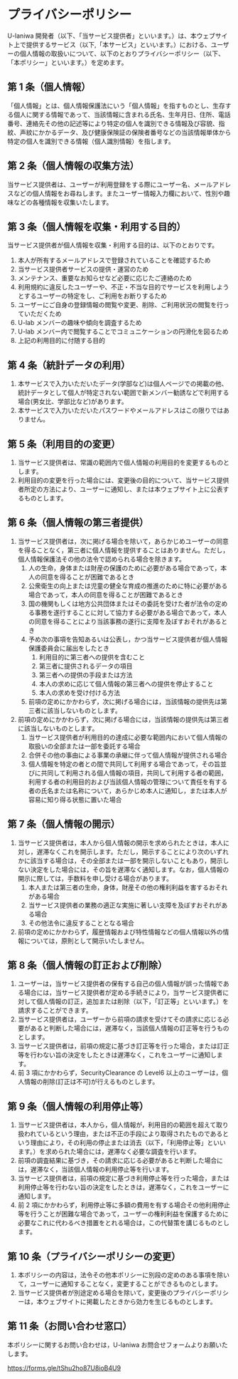 <!-- @format -->

# プライバシーポリシー

U-laniwa 開発者（以下、「当サービス提供者」といいます。）は、本ウェブサイト上で提供するサービス（以下,「本サービス」といいます。）における、ユーザーの個人情報の取扱いについて、以下のとおりプライバシーポリシー（以下、「本ポリシー」といいます。）を定めます。

## 第 1 条（個人情報）

「個人情報」とは、個人情報保護法にいう「個人情報」を指すものとし、生存する個人に関する情報であって、当該情報に含まれる氏名、生年月日、住所、電話番号、連絡先その他の記述等により特定の個人を識別できる情報及び容貌、指紋、声紋にかかるデータ、及び健康保険証の保険者番号などの当該情報単体から特定の個人を識別できる情報（個人識別情報）を指します。

## 第 2 条（個人情報の収集方法）

当サービス提供者は、ユーザーが利用登録をする際にユーザー名、メールアドレスなどの個人情報をお尋ねします。またユーザー情報入力欄において、性別や趣味などの各種情報を収集いたします。

## 第 3 条（個人情報を収集・利用する目的）

当サービス提供者が個人情報を収集・利用する目的は、以下のとおりです。

1. 本人が所有するメールアドレスで登録されていることを確認するため
2. 当サービス提供者サービスの提供・運営のため
3. メンテナンス、重要なお知らせなど必要に応じたご連絡のため
4. 利用規約に違反したユーザーや、不正・不当な目的でサービスを利用しようとするユーザーの特定をし、ご利用をお断りするため
5. ユーザーにご自身の登録情報の閲覧や変更、削除、ご利用状況の閲覧を行っていただくため
6. U-lab メンバーの趣味や傾向を調査するため
7. U-lab メンバー内で閲覧することでコミュニケーションの円滑化を図るため
8. 上記の利用目的に付随する目的

## 第 4 条（統計データの利用）

1. 本サービスで入力いただいたデータ(学部など)は個人ページでの掲載の他、統計データとして個人が特定されない範囲で新メンバー勧誘などで利用する場合(男女比、学部比など)があります。
2. 本サービスで入力いただいたパスワードやメールアドレスはこの限りではありません。

## 第 5 条（利用目的の変更）

1. 当サービス提供者は、常識の範囲内で個人情報の利用目的を変更するものとします。
2. 利用目的の変更を行った場合には、変更後の目的について、当サービス提供者所定の方法により、ユーザーに通知し、または本ウェブサイト上に公表するものとします。

## 第 6 条（個人情報の第三者提供）

1. 当サービス提供者は，次に掲げる場合を除いて，あらかじめユーザーの同意を得ることなく，第三者に個人情報を提供することはありません。ただし，個人情報保護法その他の法令で認められる場合を除きます。
   1. 人の生命，身体または財産の保護のために必要がある場合であって，本人の同意を得ることが困難であるとき
   2. 公衆衛生の向上または児童の健全な育成の推進のために特に必要がある場合であって，本人の同意を得ることが困難であるとき
   3. 国の機関もしくは地方公共団体またはその委託を受けた者が法令の定める事務を遂行することに対して協力する必要がある場合であって，本人の同意を得ることにより当該事務の遂行に支障を及ぼすおそれがあるとき
   4. 予め次の事項を告知あるいは公表し，かつ当サービス提供者が個人情報保護委員会に届出をしたとき
      1. 利用目的に第三者への提供を含むこと
      2. 第三者に提供されるデータの項目
      3. 第三者への提供の手段または方法
      4. 本人の求めに応じて個人情報の第三者への提供を停止すること
      5. 本人の求めを受け付ける方法
   5. 前項の定めにかかわらず，次に掲げる場合には，当該情報の提供先は第三者に該当しないものとします。
2. 前項の定めにかかわらず，次に掲げる場合には，当該情報の提供先は第三者に該当しないものとします。
   1. 当サービス提供者が利用目的の達成に必要な範囲内において個人情報の取扱いの全部または一部を委託する場合
   2. 合併その他の事由による事業の承継に伴って個人情報が提供される場合
   3. 個人情報を特定の者との間で共同して利用する場合であって，その旨並びに共同して利用される個人情報の項目，共同して利用する者の範囲，利用する者の利用目的および当該個人情報の管理について責任を有する者の氏名または名称について，あらかじめ本人に通知し，または本人が容易に知り得る状態に置いた場合

## 第 7 条（個人情報の開示）

1. 当サービス提供者は，本人から個人情報の開示を求められたときは，本人に対し，遅滞なくこれを開示します。ただし，開示することにより次のいずれかに該当する場合は，その全部または一部を開示しないこともあり，開示しない決定をした場合には，その旨を遅滞なく通知します。なお，個人情報の開示に際しては，手数料を申し受ける場合があります。
   1. 本人または第三者の生命，身体，財産その他の権利利益を害するおそれがある場合
   2. 当サービス提供者の業務の適正な実施に著しい支障を及ぼすおそれがある場合
   3. その他法令に違反することとなる場合
2. 前項の定めにかかわらず，履歴情報および特性情報などの個人情報以外の情報については，原則として開示いたしません。

## 第 8 条（個人情報の訂正および削除）

1. ユーザーは，当サービス提供者の保有する自己の個人情報が誤った情報である場合には，当サービス提供者が定める手続きにより，当サービス提供者に対して個人情報の訂正，追加または削除（以下，「訂正等」といいます。）を請求することができます。
2. 当サービス提供者は，ユーザーから前項の請求を受けてその請求に応じる必要があると判断した場合には，遅滞なく，当該個人情報の訂正等を行うものとします。
3. 当サービス提供者は，前項の規定に基づき訂正等を行った場合，または訂正等を行わない旨の決定をしたときは遅滞なく，これをユーザーに通知します。
4. 前 3 項にかかわらず，SecurityClearance の Level6 以上のユーザーは，個人情報の削除(訂正は不可)が行えるものとします。

## 第 9 条（個人情報の利用停止等）

1. 当サービス提供者は，本人から，個人情報が，利用目的の範囲を超えて取り扱われているという理由，または不正の手段により取得されたものであるという理由により，その利用の停止または消去（以下，「利用停止等」といいます。）を求められた場合には，遅滞なく必要な調査を行います。
2. 前項の調査結果に基づき，その請求に応じる必要があると判断した場合には，遅滞なく，当該個人情報の利用停止等を行います。
3. 当サービス提供者は，前項の規定に基づき利用停止等を行った場合，または利用停止等を行わない旨の決定をしたときは，遅滞なく，これをユーザーに通知します。
4. 前 2 項にかかわらず，利用停止等に多額の費用を有する場合その他利用停止等を行うことが困難な場合であって，ユーザーの権利利益を保護するために必要なこれに代わるべき措置をとれる場合は，この代替策を講じるものとします。

## 第 10 条（プライバシーポリシーの変更）

1. 本ポリシーの内容は，法令その他本ポリシーに別段の定めのある事項を除いて，ユーザーに通知することなく，変更することができるものとします。
2. 当サービス提供者が別途定める場合を除いて，変更後のプライバシーポリシーは，本ウェブサイトに掲載したときから効力を生じるものとします。

## 第 11 条（お問い合わせ窓口）

本ポリシーに関するお問い合わせは，U-laniwa お問合せフォームよりお願いたします。

https://forms.gle/tShu2ho87U8ioB4U9
